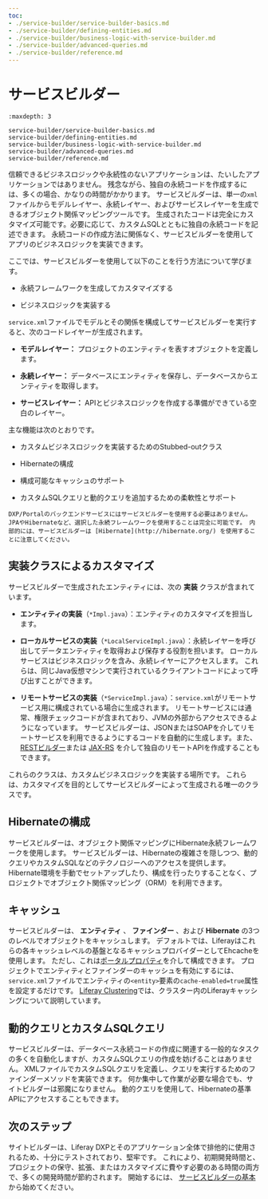 ```yaml
---
toc:
- ./service-builder/service-builder-basics.md
- ./service-builder/defining-entities.md
- ./service-builder/business-logic-with-service-builder.md
- ./service-builder/advanced-queries.md
- ./service-builder/reference.md
---
```


# サービスビルダー

```{toctree}
:maxdepth: 3

service-builder/service-builder-basics.md
service-builder/defining-entities.md
service-builder/business-logic-with-service-builder.md
service-builder/advanced-queries.md
service-builder/reference.md
```

信頼できるビジネスロジックや永続性のないアプリケーションは、たいしたアプリケーションではありません。 残念ながら、独自の永続コードを作成するには、多くの場合、かなりの時間がかかります。 サービスビルダーは、単一の`xml`ファイルからモデルレイヤー、永続レイヤー、およびサービスレイヤーを生成できるオブジェクト関係マッピングツールです。  生成されたコードは完全にカスタマイズ可能です。必要に応じて、カスタムSQLとともに独自の永続コードを記述できます。 永続コードの作成方法に関係なく、サービスビルダーを使用してアプリのビジネスロジックを実装できます。

ここでは、サービスビルダーを使用して以下のことを行う方法について学びます。

* 永続フレームワークを生成してカスタマイズする

* ビジネスロジックを実装する

`service.xml`ファイルでモデルとその関係を構成してサービスビルダーを実行すると、次のコードレイヤーが生成されます。

* **モデルレイヤー：** プロジェクトのエンティティを表すオブジェクトを定義します。

* **永続レイヤー：** データベースにエンティティを保存し、データベースからエンティティを取得します。

* **サービスレイヤー：** APIとビジネスロジックを作成する準備ができている空白のレイヤー。

主な機能は次のとおりです。

* カスタムビジネスロジックを実装するためのStubbed-outクラス

* Hibernateの構成

* 構成可能なキャッシュのサポート

* カスタムSQLクエリと動的クエリを追加するための柔軟性とサポート

```{note}
DXP/Portalのバックエンドサービスにはサービスビルダーを使用する必要はありません。 JPAやHibernateなど、選択した永続フレームワークを使用することは完全に可能です。 内部的には、サービスビルダーは [Hibernate](http://hibernate.org/) を使用することに注意してください。 
```

## 実装クラスによるカスタマイズ

サービスビルダーで生成されたエンティティには、次の **実装** クラスが含まれています。

* **エンティティの実装**（`*Impl.java`）：エンティティのカスタマイズを担当します。

* **ローカルサービスの実装**（`*LocalServiceImpl.java`）：永続レイヤーを呼び出してデータエンティティを取得および保存する役割を担います。 ローカルサービスはビジネスロジックを含み、永続レイヤーにアクセスします。 これらは、同じJava仮想マシンで実行されているクライアントコードによって呼び出すことができます。

* **リモートサービスの実装**（`*ServiceImpl.java`）：`service.xml`がリモートサービス用に構成されている場合に生成されます。 リモートサービスには通常、権限チェックコードが含まれており、JVMの外部からアクセスできるようになっています。 サービスビルダーは、JSONまたはSOAPを介してリモートサービスを利用できるようにするコードを自動的に生成します。また、[RESTビルダー](../../headless-delivery/apis-with-rest-builder.md)または [JAX-RS](https://help.liferay.com/hc/ja/articles/360031902292-JAX-RS) を介して独自のリモートAPIを作成することもできます。

これらのクラスは、カスタムビジネスロジックを実装する場所です。 これらは、カスタマイズを目的としてサービスビルダーによって生成される唯一のクラスです。

## Hibernateの構成

サービスビルダーは、オブジェクト関係マッピングにHibernate永続フレームワークを使用します。 サービスビルダーは、Hibernateの複雑さを隠しつつ、動的クエリやカスタムSQLなどのテクノロジーへのアクセスを提供します。 Hibernate環境を手動でセットアップしたり、構成を行ったりすることなく、プロジェクトでオブジェクト関係マッピング（ORM）を利用できます。

## キャッシュ

サービスビルダーは、 **エンティティ** 、 **ファインダー** 、および **Hibernate** の3つのレベルでオブジェクトをキャッシュします。 デフォルトでは、Liferayはこれらの各キャッシュレベルの基盤となるキャッシュプロバイダーとしてEhcacheを使用します。 ただし、これは[ポータルプロパティ](../../installation-and-upgrades/reference/portal-properties.md)を介して構成できます。  プロジェクトでエンティティとファインダーのキャッシュを有効にするには、`service.xml`ファイルでエンティティの`<entity>`要素の`cache-enabled=true`属性を設定するだけです。 [Liferay Clustering](../../installation-and-upgrades/setting-up-liferay/clustering-for-high-availability.md)では、クラスター内のLiferayキャッシングについて説明しています。

## 動的クエリとカスタムSQLクエリ

サービスビルダーは、データベース永続コードの作成に関連する一般的なタスクの多くを自動化しますが、カスタムSQLクエリの作成を妨げることはありません。 XMLファイルでカスタムSQLクエリを定義し、クエリを実行するためのファインダーメソッドを実装できます。 何か集中して作業が必要な場合でも、サイトビルダーは邪魔になりません。 動的クエリを使用して、Hibernateの基準APIにアクセスすることもできます。

## 次のステップ

サイトビルダーは、Liferay DXPとそのアプリケーション全体で排他的に使用されるため、十分にテストされており、堅牢です。 これにより、初期開発時間と、プロジェクトの保守、拡張、またはカスタマイズに費やす必要のある時間の両方で、多くの開発時間が節約されます。 開始するには、 [サービスビルダーの基本](./service-builder/service-builder-basics.md) から始めてください。
